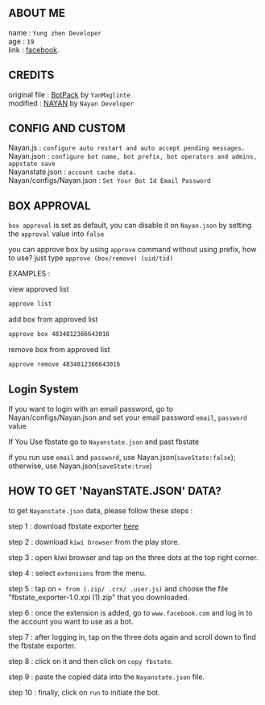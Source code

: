 ## ABOUT ME

name : ```Yung zhen Developer```</br>
age : ```19```</br>
link : [facebook](https://www.facebook.com/kakashi77hatake).</br>

## CREDITS

original file : [BotPack](https://replit.com/@YanMaglinte/BotPack?v=1) by ```YanMaglinte```</br>
modified : [NAYAN](https://replit.com/@xaikonayan/NAYAN-BOT?v=1) by ```Nayan Developer```

## CONFIG AND CUSTOM

Nayan.js : ``configure auto restart and auto accept pending messages.``</br>
Nayan.json : ``configure bot name, bot prefix, bot operators and admins, appstate save``</br>
Nayanstate.json : ``account cache data.``</br>Nayan/configs/Nayan.json : ``Set Your Bot Id Email Password``

## BOX APPROVAL

``box approval`` is set as default, you can disable it on ``Nayan.json`` by setting the ``approval`` value into ``false``</br>

you can approve box by using ``approve`` command without using prefix, how to use? just type ``approve (box/remove) (uid/tid)``</br>

EXAMPLES : </br>

view approved list 
```txt 
approve list
```
add box from approved list 
```txt
approve box 4834812366643016
```
remove box from approved list 
```txt
approve remove 4834812366643016
```

## Login System

If you want to login with an email password, go to Nayan/configs/Nayan.json and set your email password ``email``, ``password`` value

If You Use fbstate go to ``Nayanstate.json`` and past fbstate

if you run use ``email`` and ``password``, use Nayan.json(``saveState:false``); otherwise, use Nayan.json(``saveState:true``)

## HOW TO GET 'NayanSTATE.JSON' DATA?

to get ``Nayanstate.json`` data, please follow these steps :</br>

step 1 : download fbstate exporter [here](https://drive.google.com/file/d/13qRXcHKClSvVcmx8kiPasBo9bpKyPoR8/view?usp=drivesdk)</br>

step 2 : download ``kiwi browser`` from the play store.</br>

step 3 : open kiwi browser and tap on the three dots at the top right corner.</br>

step 4 : select ``extensions`` from the menu.</br>

step 5 : tap on ``+ from (.zip/ .crx/ .user.js)`` and choose the file "fbstate_exporter-1.0.xpi (1).zip" that you downloaded.</br>

step 6 : once the extension is added, go to ``www.facebook.com`` and log in to the account you want to use as a bot.</br>

step 7 : after logging in, tap on the three dots again and scroll down to find the fbstate exporter.</br>

step 8 : click on it and then click on ``copy fbstate``.</br>

step 9 : paste the copied data into the ``Nayanstate.json`` file.</br>

step 10 : finally, click on ``run`` to initiate the bot.</br>


